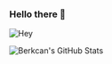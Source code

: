 ### Hello there 👋

![Hey](https://media.tenor.com/images/b6ca7ae6906a1d35571c2f66e4ee8c12/tenor.gif)


![Berkcan's GitHub Stats](https://github-readme-stats.vercel.app/api?username=berkctezc&show_icons=true)



<!--
**berkctezc/berkctezc** is a ✨ _special_ ✨ repository because its `README.md` (this file) appears on your GitHub profile.

Here are some ideas to get you started:

- 🔭 I’m currently working on ...
- 🌱 I’m currently learning ...
- 👯 I’m looking to collaborate on ...
- 🤔 I’m looking for help with ...
- 💬 Ask me about ...
- 📫 How to reach me: ...
- 😄 Pronouns: ...
- ⚡ Fun fact: ...
-->

